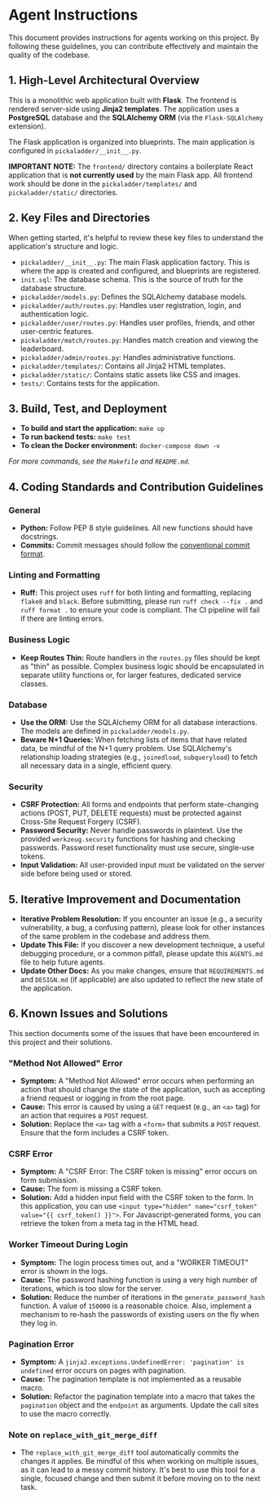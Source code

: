 # Agent Instructions

This document provides instructions for agents working on this project. By following these guidelines, you can contribute effectively and maintain the quality of the codebase.

## 1. High-Level Architectural Overview

This is a monolithic web application built with **Flask**. The frontend is rendered server-side using **Jinja2 templates**. The application uses a **PostgreSQL** database and the **SQLAlchemy ORM** (via the `Flask-SQLAlchemy` extension).

The Flask application is organized into blueprints. The main application is configured in `pickaladder/__init__.py`.

**IMPORTANT NOTE:** The `frontend/` directory contains a boilerplate React application that is **not currently used** by the main Flask app. All frontend work should be done in the `pickaladder/templates/` and `pickaladder/static/` directories.

## 2. Key Files and Directories

When getting started, it's helpful to review these key files to understand the application's structure and logic.

*   `pickaladder/__init__.py`: The main Flask application factory. This is where the app is created and configured, and blueprints are registered.
*   `init.sql`: The database schema. This is the source of truth for the database structure.
*   `pickaladder/models.py`: Defines the SQLAlchemy database models.
*   `pickaladder/auth/routes.py`: Handles user registration, login, and authentication logic.
*   `pickaladder/user/routes.py`: Handles user profiles, friends, and other user-centric features.
*   `pickaladder/match/routes.py`: Handles match creation and viewing the leaderboard.
*   `pickaladder/admin/routes.py`: Handles administrative functions.
*   `pickaladder/templates/`: Contains all Jinja2 HTML templates.
*   `pickaladder/static/`: Contains static assets like CSS and images.
*   `tests/`: Contains tests for the application.

## 3. Build, Test, and Deployment

*   **To build and start the application:** `make up`
*   **To run backend tests:** `make test`
*   **To clean the Docker environment:** `docker-compose down -v`

*For more commands, see the `Makefile` and `README.md`.*

## 4. Coding Standards and Contribution Guidelines

### General
*   **Python:** Follow PEP 8 style guidelines. All new functions should have docstrings.
*   **Commits:** Commit messages should follow the [conventional commit format](https://www.conventionalcommits.org/en/v1.0.0/).

### Linting and Formatting
*   **Ruff:** This project uses `ruff` for both linting and formatting, replacing `flake8` and `black`. Before submitting, please run `ruff check --fix .` and `ruff format .` to ensure your code is compliant. The CI pipeline will fail if there are linting errors.

### Business Logic
*   **Keep Routes Thin:** Route handlers in the `routes.py` files should be kept as "thin" as possible. Complex business logic should be encapsulated in separate utility functions or, for larger features, dedicated service classes.

### Database
*   **Use the ORM:** Use the SQLAlchemy ORM for all database interactions. The models are defined in `pickaladder/models.py`.
*   **Beware N+1 Queries:** When fetching lists of items that have related data, be mindful of the N+1 query problem. Use SQLAlchemy's relationship loading strategies (e.g., `joinedload`, `subqueryload`) to fetch all necessary data in a single, efficient query.

### Security
*   **CSRF Protection:** All forms and endpoints that perform state-changing actions (POST, PUT, DELETE requests) must be protected against Cross-Site Request Forgery (CSRF).
*   **Password Security:** Never handle passwords in plaintext. Use the provided `werkzeug.security` functions for hashing and checking passwords. Password reset functionality must use secure, single-use tokens.
*   **Input Validation:** All user-provided input must be validated on the server side before being used or stored.

## 5. Iterative Improvement and Documentation

*   **Iterative Problem Resolution:** If you encounter an issue (e.g., a security vulnerability, a bug, a confusing pattern), please look for other instances of the same problem in the codebase and address them.
*   **Update This File:** If you discover a new development technique, a useful debugging procedure, or a common pitfall, please update this `AGENTS.md` file to help future agents.
*   **Update Other Docs:** As you make changes, ensure that `REQUIREMENTS.md` and `DESIGN.md` (if applicable) are also updated to reflect the new state of the application.

## 6. Known Issues and Solutions

This section documents some of the issues that have been encountered in this project and their solutions.

### "Method Not Allowed" Error

*   **Symptom:** A "Method Not Allowed" error occurs when performing an action that should change the state of the application, such as accepting a friend request or logging in from the root page.
*   **Cause:** This error is caused by using a `GET` request (e.g., an `<a>` tag) for an action that requires a `POST` request.
*   **Solution:** Replace the `<a>` tag with a `<form>` that submits a `POST` request. Ensure that the form includes a CSRF token.

### CSRF Error

*   **Symptom:** A "CSRF Error: The CSRF token is missing" error occurs on form submission.
*   **Cause:** The form is missing a CSRF token.
*   **Solution:** Add a hidden input field with the CSRF token to the form. In this application, you can use `<input type="hidden" name="csrf_token" value="{{ csrf_token() }}">`. For Javascript-generated forms, you can retrieve the token from a meta tag in the HTML head.

### Worker Timeout During Login

*   **Symptom:** The login process times out, and a "WORKER TIMEOUT" error is shown in the logs.
*   **Cause:** The password hashing function is using a very high number of iterations, which is too slow for the server.
*   **Solution:** Reduce the number of iterations in the `generate_password_hash` function. A value of `150000` is a reasonable choice. Also, implement a mechanism to re-hash the passwords of existing users on the fly when they log in.

### Pagination Error

*   **Symptom:** A `jinja2.exceptions.UndefinedError: 'pagination' is undefined` error occurs on pages with pagination.
*   **Cause:** The pagination template is not implemented as a reusable macro.
*   **Solution:** Refactor the pagination template into a macro that takes the `pagination` object and the `endpoint` as arguments. Update the call sites to use the macro correctly.

### Note on `replace_with_git_merge_diff`

*   The `replace_with_git_merge_diff` tool automatically commits the changes it applies. Be mindful of this when working on multiple issues, as it can lead to a messy commit history. It's best to use this tool for a single, focused change and then submit it before moving on to the next task.
